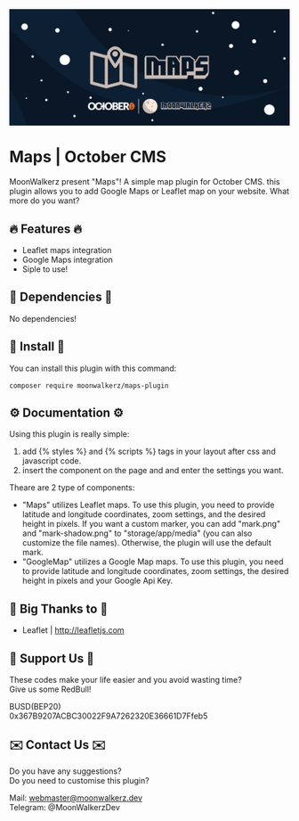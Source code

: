 <p align="center"> <img style="max-width: 100%; margin: 2rem auto; display: block;" src=cover_github.jpg></p>

# Maps | October CMS

MoonWalkerz present "Maps"! A simple map plugin for October CMS. this plugin allows you to add Google Maps or Leaflet map on your website. What more do you want?

## 🔥 Features 🔥

- Leaflet maps integration
- Google Maps integration
- Siple to use!

## 💊 Dependencies 💊

No dependencies!

## 🚀 Install 🚀

You can install this plugin with this command:
```
composer require moonwalkerz/maps-plugin
```


## ⚙️ Documentation ⚙️

Using this plugin is really simple:
1) add {% styles %} and {% scripts %} tags in your layout after css and javascript code.
2) insert the component on the page and and enter the settings you want.

Theare are 2 type of components:
- "Maps" utilizes Leaflet maps. To use this plugin, you need to provide latitude and longitude coordinates, zoom settings, and the desired height in pixels. If you want a custom marker, you can add "mark.png" and "mark-shadow.png" to "storage/app/media" (you can also customize the file names). Otherwise, the plugin will use the default mark.
-  "GoogleMap" utilizes a Google Map maps. To use this plugin, you need to provide latitude and longitude coordinates, zoom settings, the desired height in pixels and your Google Api Key. 

## 🙏 Big Thanks to 🙏
- Leaflet | http://leafletjs.com

## 🤑 Support Us 🤑

These codes make your life easier and you avoid wasting time?\
Give us some RedBull!

BUSD(BEP20)\
0x367B9207ACBC30022F9A7262320E36661D7Ffeb5

## ✉️ Contact Us ✉️ 

Do you have any suggestions?\
Do you need to customise this plugin?

Mail: webmaster@moonwalkerz.dev\
Telegram: @MoonWalkerzDev
